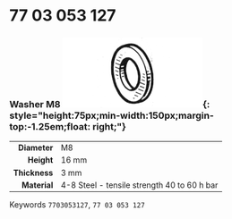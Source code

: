 # 77 03 053 127

### Washer M8 ![](../assets/images/parts/washer.png){: style="height:75px;min-width:150px;margin-top:-1.25em;float: right;"}

|   |   |
|---:|---|
**Diameter** | M8
**Height** |16 mm
**Thickness** |3 mm
**Material** | 4-8 Steel - tensile strength 40 to 60 h bar

Keywords `7703053127`, `77 03 053 127`
